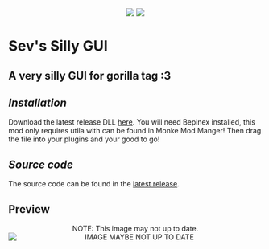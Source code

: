 <div align="center">
 <a href="https://github.com/sevisadev/Sevs-silly-gui/releases/latest">
 <img src="https://img.shields.io/github/downloads/sevisadev/Sevs-silly-gui/total?label=Downloads&style=flat-square"<img></a>
 <a href="https://discord.gg/RfRRuPvGqn">
 <img src="https://img.shields.io/discord/1266969567540940900?label=Discord&style=flat-square"</img></a>
</div>

# Sev's Silly GUI
## A very silly GUI for gorilla tag :3
## <i>Installation</i>
Download the latest release DLL [here](https://github.com/sevisadev/Sevs-silly-gui/releases/latest). You will need Bepinex installed, this mod only requires utila with can be found in Monke Mod Manger! Then drag the file into your plugins and your good to go!
## <i>Source code</i>
The source code can be found in the [latest release](https://github.com/sevisadev/Sevs-silly-gui/releases/latest).
## Preview
<div align="center">
NOTE: This image may not up to date.
<img src="[https://github.com/sevisadev/Sevs-silly-gui/blob/main/Sevs%20silly%20GUI%20image.png&?raw=true](https://github.com/sevisadev/Sevs-silly-gui/blob/main/Sevs%20silly%20GUI%20image.png?raw=true)" title = "NOTE: Image may not up to date." alt = "IMAGE MAYBE NOT UP TO DATE" style="display: block;  margin-left: auto; margin-right: auto; width=10%;">
</div>
